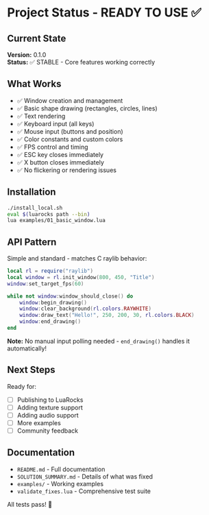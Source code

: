# Project Status - READY TO USE ✅

## Current State

**Version:** 0.1.0  
**Status:** ✅ STABLE - Core features working correctly

## What Works

- ✅ Window creation and management
- ✅ Basic shape drawing (rectangles, circles, lines)
- ✅ Text rendering
- ✅ Keyboard input (all keys)
- ✅ Mouse input (buttons and position)
- ✅ Color constants and custom colors
- ✅ FPS control and timing
- ✅ ESC key closes immediately
- ✅ X button closes immediately
- ✅ No flickering or rendering issues

## Installation

```bash
./install_local.sh
eval $(luarocks path --bin)
lua examples/01_basic_window.lua
```

## API Pattern

Simple and standard - matches C raylib behavior:

```lua
local rl = require("raylib")
local window = rl.init_window(800, 450, "Title")
window:set_target_fps(60)

while not window:window_should_close() do
    window:begin_drawing()
    window:clear_background(rl.colors.RAYWHITE)
    window:draw_text("Hello!", 250, 200, 30, rl.colors.BLACK)
    window:end_drawing()
end
```

**Note:** No manual input polling needed - `end_drawing()` handles it automatically!

## Next Steps

Ready for:
- [ ] Publishing to LuaRocks
- [ ] Adding texture support
- [ ] Adding audio support
- [ ] More examples
- [ ] Community feedback

## Documentation

- `README.md` - Full documentation
- `SOLUTION_SUMMARY.md` - Details of what was fixed
- `examples/` - Working examples
- `validate_fixes.lua` - Comprehensive test suite

All tests pass! 🎉
